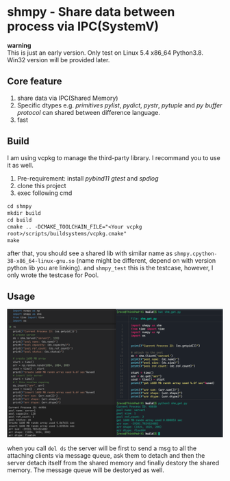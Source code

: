 # shmpy - Share data between process via IPC(SystemV)

**warning**  
This is just an early version. Only test on Linux 5.4 x86_64 Python3.8. Win32 version will be provided later.


## Core feature
1. share data via IPC(Shared Memory)
2. Specific dtypes e.g. *primitives* *pylist*, *pydict*, *pystr*, *pytuple* and *py buffer protocol* can shared between difference language.
3. fast

## Build
I am using vcpkg to manage the third-party library. I recommand you to use it as well.
1. Pre-requirement:
    install *pybind11* *gtest* and *spdlog*
2. clone this project
3. exec following cmd
```
cd shmpy
mkdir build
cd build
cmake .. -DCMAKE_TOOLCHAIN_FILE="<Your vcpkg root>/scripts/buildsystems/vcpkg.cmake"
make
```
after that, you should see a shared lib with similar name as `shmpy.cpython-38-x86_64-linux-gnu.so` (name might be different, depend on with version python lib you are linking). and `shmpy_test` this is the testcase, however, I only wrote the testcase for Pool.

## Usage
![ndarray_test](./images/ndarray_test.png)

when you call `del ds` the server will be first to send a msg to all the attaching clients via message queue, ask them to detach and then the server
detach itself from the shared memory and finally destory the shared memory. The message queue will be destoryed as well.